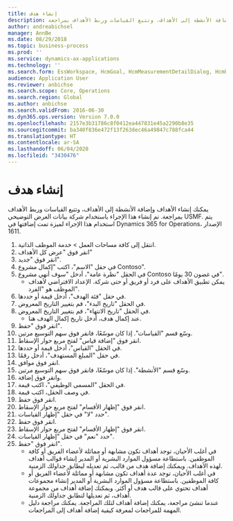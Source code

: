 ```yaml
---
title: إنشاء هدف
description: يمكنك إنشاء الأهداف وإضافة الأنشطة إلى الأهداف، وتتبع القياسات وربط الأهداف بمراجعة.
author: andreabichsel
manager: AnnBe
ms.date: 08/29/2018
ms.topic: business-process
ms.prod: ''
ms.service: dynamics-ax-applications
ms.technology: ''
ms.search.form: EssWorkspace, HcmGoal, HcmMeasurementDetailDialog, HcmPerfJournalAdd, HcmGoalChangeSettings, HcmEmployeeDevelopmentWorkspace
audience: Application User
ms.reviewer: anbichse
ms.search.scope: Core, Operations
ms.search.region: Global
ms.author: anbichse
ms.search.validFrom: 2016-06-30
ms.dyn365.ops.version: Version 7.0.0
ms.openlocfilehash: 2157e3b31786c8f0412ea447831e45a2290b8e35
ms.sourcegitcommit: ba340f836e472f13f263dec46a49847c788fca44
ms.translationtype: HT
ms.contentlocale: ar-SA
ms.lasthandoff: 06/04/2020
ms.locfileid: "3430476"
---
```

# <a name="create-a-goal"></a>إنشاء هدف

يمكنك إنشاء الأهداف وإضافة الأنشطة إلى الأهداف، وتتبع القياسات وربط الأهداف بمراجعة. تم إنشاء هذا الإجراء باستخدام شركة بيانات العرض التوضيحي USMF. يتم استخدام هذا الإجراء لميزة تمت إضافتها في Dynamics 365 for Operations، الإصدار 1611.

1. انتقل إلى كافة مساحات العمل > خدمة الموظف الذاتية.
2. انقر فوق "عرض كل الأهداف"
3. انقر فوق "جديد".
4. في حقل "الاسم"، اكتب "إكمال مشروع Contoso".
5. في الحقل "نظرة عامة"، أدخل "سوف أنهي مشروع Contoso في غضون 30 يومًا".
    * يمكن تطبيق الأهداف على فرد أو فريق أو حتى شركة. الإعداد الافتراضي لأهداف الموظف هو "الفرد".  
6. في حقل "فئة الهدف"، أدخل قيمة أو حددها.
7. في الحقل "تاريخ البدء"، قم بتغيير التاريخ المعروض.
8. في الحقل "تاريخ الانتهاء"، قم بتغيير التاريخ المعروض.
    * عند إكمال هدف، أدخل تاريخ إكمال الهدف هنا.  
9. انقر فوق "حفظ".
10. وسّع قسم "القياسات". إذا كان موسّعًا، فانقر فوق سهم التوسيع مرتين.
11. انقر فوق "إضافة قياس‬" لفتح مربع حوار الإسقاط‬.
12. في الحقل "القياس‬"، أدخل قيمة أو حددها.
13. في حقل "المبلغ المستهدف"، أدخل رقمًا.
14. انقر فوق موافق.
15. وسّع قسم "الأنشطة". إذا كان موسّعًا، فانقر فوق سهم التوسيع مرتين.
16. وانقر فوق إضافة.
17. في الحقل "المسمى الوظيفي"، اكتب قيمة.
18. في وصف الحقل، اكتب قيمة.
19. انقر فوق حفظ.
20. انقر فوق "إظهار الأقسام‬" لفتح مربع حوار الإسقاط‬.
21. حدد "لا" في حقل "إظهار القياسات".
22. انقر فوق حفظ.
23. انقر فوق "إظهار الأقسام‬" لفتح مربع حوار الإسقاط‬.
24. حدد "نعم" في حقل "إظهار القياسات".
25. انقر فوق "حفظ".
    * في أغلب الأحيان، توجد أهداف تكون مشابهة أو مماثلة لأعضاء الفريق أو كافة الموظفين.     باستطاعة مسؤول الموارد البشرية أو المدير إنشاء قوالب أهداف لهذه الأهداف. ويمكنك إضافة هدف من قالب، ثم تعديله ليطابق جداولك الزمنية.  
    * في أغلب الأحيان، توجد عدة أهداف تكون مشابهة أو مماثلة لأعضاء الفريق أو كافة الموظفين.     باستطاعة مسؤول الموارد البشرية أو المدير إنشاء مجموعات أهداف تحتوي على قالب هدف أو أكثر. ويمكنك إضافة أهداف من مجموعة أهداف، ثم تعديلها لتطابق جداولك الزمنية.  
    * عندما تنشئ مراجعة، يمكنك إضافة أهداف لتلك المراجعة. يمكنك مراجعة دليل المهمة للمراجعات لمعرفة كيفية إضافة أهداف إلى المراجعات.  

